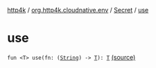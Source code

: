 [http4k](../../index.md) / [org.http4k.cloudnative.env](../index.md) / [Secret](index.md) / [use](./use.md)

# use

`fun <T> use(fn: (`[`String`](https://kotlinlang.org/api/latest/jvm/stdlib/kotlin/-string/index.html)`) -> `[`T`](use.md#T)`): `[`T`](use.md#T) [(source)](https://github.com/http4k/http4k/blob/master/http4k-cloudnative/src/main/kotlin/org/http4k/cloudnative/env/Secret.kt#L29)